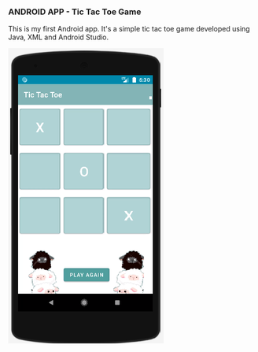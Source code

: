 ### ANDROID APP - Tic Tac Toe Game
This is my first Android app. It's a simple tic tac toe game developed using Java, XML and Android Studio.

![mobile app](tictactoe_black.bmp)



